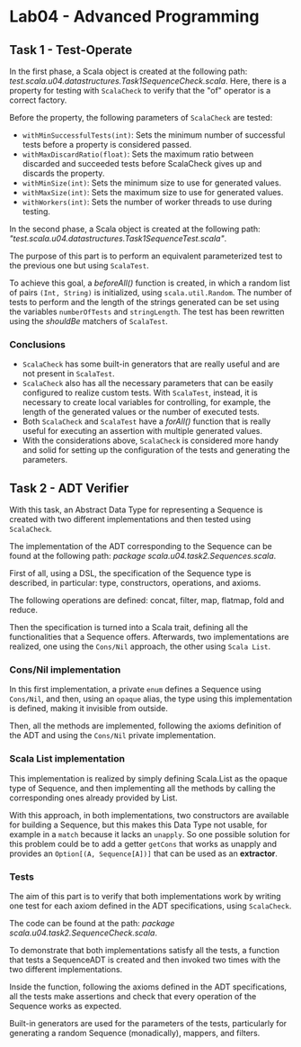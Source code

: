 # Lab04 - Advanced Programming

## Task 1 - Test-Operate

In the first phase, a Scala object is created at the following path: *test.scala.u04.datastructures.Task1SequenceCheck.scala*. Here, there is a property for testing with `ScalaCheck` to verify that the "of" operator is a correct factory.

Before the property, the following parameters of `ScalaCheck` are tested:

- `withMinSuccessfulTests(int)`: Sets the minimum number of successful tests before a property is considered passed.
- `withMaxDiscardRatio(float)`: Sets the maximum ratio between discarded and succeeded tests before ScalaCheck gives up and discards the property.
- `withMinSize(int)`: Sets the minimum size to use for generated values.
- `withMaxSize(int)`: Sets the maximum size to use for generated values.
- `withWorkers(int)`: Sets the number of worker threads to use during testing.

In the second phase, a Scala object is created at the following path: *"test.scala.u04.datastructures.Task1SequenceTest.scala"*.

The purpose of this part is to perform an equivalent parameterized test to the previous one but using `ScalaTest`.

To achieve this goal, a *beforeAll()* function is created, in which a random list of pairs `(Int, String)` is initialized, using `scala.util.Random`. The number of tests to perform and the length of the strings generated can be set using the variables `numberOfTests` and `stringLength`. The test has been rewritten using the *shouldBe* matchers of `ScalaTest`.

### Conclusions

- `ScalaCheck` has some built-in generators that are really useful and are not present in `ScalaTest`.
- `ScalaCheck` also has all the necessary parameters that can be easily configured to realize custom tests. With `ScalaTest`, instead, it is necessary to create local variables for controlling, for example, the length of the generated values or the number of executed tests.
- Both `ScalaCheck` and `ScalaTest` have a *forAll()* function that is really useful for executing an assertion with multiple generated values.
- With the considerations above, `ScalaCheck` is considered more handy and solid for setting up the configuration of the tests and generating the parameters.

## Task 2 - ADT Verifier

With this task, an Abstract Data Type for representing a Sequence is created with two different implementations and then tested using `ScalaCheck`.

The implementation of the ADT corresponding to the Sequence can be found at the following path: *package scala.u04.task2.Sequences.scala*.

First of all, using a DSL, the specification of the Sequence type is described, in particular: type, constructors, operations, and axioms.

The following operations are defined: concat, filter, map, flatmap, fold and reduce.

Then the specification is turned into a Scala trait, defining all the functionalities that a Sequence offers. Afterwards, two implementations are realized, one using the `Cons/Nil` approach, the other using `Scala List`.

### Cons/Nil implementation

In this first implementation, a private `enum` defines a Sequence using `Cons/Nil`, and then, using an `opaque` alias, the type using this implementation is defined, making it invisible from outside.

Then, all the methods are implemented, following the axioms definition of the ADT and using the `Cons/Nil` private implementation.

### Scala List implementation

This implementation is realized by simply defining Scala.List as the opaque type of Sequence, and then implementing all the methods by calling the corresponding ones already provided by List.

With this approach, in both implementations, two constructors are available for building a Sequence, but this makes this Data Type not usable, for example in a `match` because it lacks an `unapply`. So one possible solution for this problem could be to add a getter `getCons` that works as unapply and provides an `Option[(A, Sequence[A])]` that can be used as an **extractor**.

### Tests

The aim of this part is to verify that both implementations work by writing one test for each axiom defined in the ADT specifications, using `ScalaCheck`.

The code can be found at the path: *package scala.u04.task2.SequenceCheck.scala*.

To demonstrate that both implementations satisfy all the tests, a function that tests a SequenceADT is created and then invoked two times with the two different implementations.

Inside the function, following the axioms defined in the ADT specifications, all the tests make assertions and check that every operation of the Sequence works as expected.

Built-in generators are used for the parameters of the tests, particularly for generating a random Sequence (monadically), mappers, and filters.

